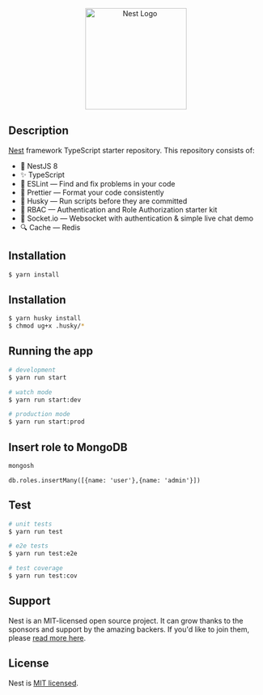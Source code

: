 <p align="center">
  <a href="http://nestjs.com/" target="blank"><img src="https://nestjs.com/img/logo-small.svg" width="200" alt="Nest Logo" /></a>
</p>

## Description

[Nest](https://github.com/nestjs/nest) framework TypeScript starter repository. This repository consists of:

- 🔼 NestJS 8
- ✨ TypeScript
- 📏 ESLint — Find and fix problems in your code
- 💖 Prettier — Format your code consistently
- 🐶 Husky — Run scripts before they are committed
- 🔑 RBAC — Authentication and Role Authorization starter kit
- :satellite: Socket.io — Websocket with authentication & simple live chat demo
- :mag: Cache — Redis

## Installation

```bash
$ yarn install
```

## Installation

```bash
$ yarn husky install
$ chmod ug+x .husky/*
```

## Running the app

```bash
# development
$ yarn run start

# watch mode
$ yarn run start:dev

# production mode
$ yarn run start:prod
```

## Insert role to MongoDB

```bash
mongosh
```

```
db.roles.insertMany([{name: 'user'},{name: 'admin'}])
```

## Test

```bash
# unit tests
$ yarn run test

# e2e tests
$ yarn run test:e2e

# test coverage
$ yarn run test:cov
```

## Support

Nest is an MIT-licensed open source project. It can grow thanks to the sponsors and support by the amazing backers. If you'd like to join them, please [read more here](https://docs.nestjs.com/support).

## License

Nest is [MIT licensed](LICENSE).
